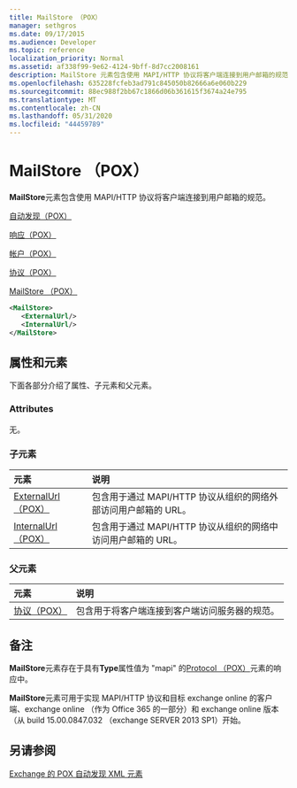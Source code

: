 ```yaml
---
title: MailStore （POX）
manager: sethgros
ms.date: 09/17/2015
ms.audience: Developer
ms.topic: reference
localization_priority: Normal
ms.assetid: af338f99-9e62-4124-9bff-8d7cc2008161
description: MailStore 元素包含使用 MAPI/HTTP 协议将客户端连接到用户邮箱的规范。
ms.openlocfilehash: 635228fcfeb3ad791c845050b82666a6e060b229
ms.sourcegitcommit: 88ec988f2bb67c1866d06b361615f3674a24e795
ms.translationtype: MT
ms.contentlocale: zh-CN
ms.lasthandoff: 05/31/2020
ms.locfileid: "44459789"
---
```

# <a name="mailstore-pox"></a>MailStore （POX）

**MailStore**元素包含使用 MAPI/HTTP 协议将客户端连接到用户邮箱的规范。 
  
[自动发现（POX）](autodiscover-pox.md)
  
[响应（POX）](response-pox.md)
  
[帐户（POX）](account-pox.md)
  
[协议（POX）](protocol-pox.md)
  
[MailStore （POX）](mailstore-pox.md)
  
```XML
<MailStore>
   <ExternalUrl/>
   <InternalUrl/>
</MailStore>
```

## <a name="attributes-and-elements"></a>属性和元素

下面各部分介绍了属性、子元素和父元素。
  
### <a name="attributes"></a>Attributes

无。
  
### <a name="child-elements"></a>子元素

|**元素**|**说明**|
|:-----|:-----|
|[ExternalUrl （POX）](externalurl-pox.md) <br/> |包含用于通过 MAPI/HTTP 协议从组织的网络外部访问用户邮箱的 URL。  <br/> |
|[InternalUrl （POX）](internalurl-pox.md) <br/> |包含用于通过 MAPI/HTTP 协议从组织的网络中访问用户邮箱的 URL。  <br/> |
   
### <a name="parent-elements"></a>父元素

|**元素**|**说明**|
|:-----|:-----|
|[协议（POX）](protocol-pox.md) <br/> |包含用于将客户端连接到客户端访问服务器的规范。  <br/> |
   
## <a name="remarks"></a>备注

**MailStore**元素存在于具有**Type**属性值为 "mapi" 的[Protocol （POX）](protocol-pox.md)元素的响应中。 
  
**MailStore**元素可用于实现 MAPI/HTTP 协议和目标 exchange online 的客户端、exchange online （作为 Office 365 的一部分）和 exchange online 版本（从 build 15.00.0847.032 （exchange SERVER 2013 SP1）开始。 
  
## <a name="see-also"></a>另请参阅



[Exchange 的 POX 自动发现 XML 元素](pox-autodiscover-xml-elements-for-exchange.md)

